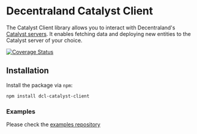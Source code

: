 # Decentraland Catalyst Client

The Catalyst Client library allows you to interact with Decentraland's [Catalyst servers](https://github.com/decentraland/catalyst). It enables fetching data and deploying new entities to the Catalyst server of your choice.

[![Coverage Status](https://coveralls.io/repos/github/decentraland/catalyst-client/badge.svg?branch=master)](https://coveralls.io/github/decentraland/catalyst-client?branch=master)

## Installation

Install the package via `npm`:

```bash
npm install dcl-catalyst-client
```

### Examples

Please check the [examples repository](https://github.com/decentraland/catalyst-client-examples)
